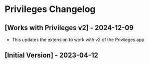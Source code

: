 # Privileges Changelog

## [Works with Privileges v2] - 2024-12-09

- This updates the extension to work with v2 of the Privileges.app


## [Initial Version] - 2023-04-12
